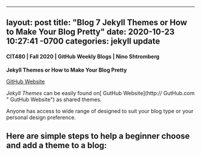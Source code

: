 
---
layout: post
title:  "Blog 7 Jekyll Themes or How to Make Your Blog Pretty"
date:   2020-10-23 10:27:41 -0700
categories: jekyll update
---

####  CIT480 | Fall 2020 | GitHub Weekly Blogs | Nino Shtromberg


**Jekyll Themes or How to Make Your Blog Pretty**

[GitHub Website](http://www.github.com "GitHub Website")

*Jekyll Themes* can be easily found on[ GutHub Website](http:// GutHub.com " GutHub Website") as shared themes.

Anyone has access to wide range of designed to suit your blog type or your personal design preference.

Here are simple steps to help a beginner choose and add a theme to a blog:
-
